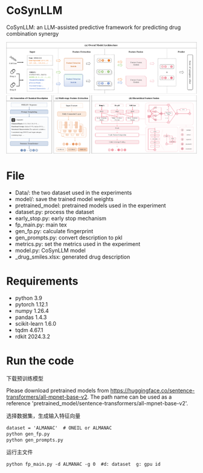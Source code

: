 # CoSynLLM
CoSynLLM: an LLM-assisted predictive framework for predicting drug combination synergy

![Overview of the CoSynLLM](https://raw.githubusercontent.com/hairball-su/CoSynLLM/main/overview.png)



# File
- Data/: the two dataset used in the experiments
- model/: save the trained model weights
- pretrained_model: pretrained models used in the experiment
- dataset.py: process the dataset
- early_stop.py: early stop mechanism
- fp_main.py: main tex
- gen_fp.py: calculate fingerprint
- gen_prompts.py: convert description to pkl
- metrics.py: set the metrics used in the experiment
- model.py: CoSynLLM model
- _drug_smiles.xlsx: generated drug description
  
# Requirements
- python 3.9
- pytorch 1.12.1
- numpy 1.26.4
- pandas 1.4.3
- scikit-learn 1.6.0
- tqdm 4.67.1
- rdkit 2024.3.2
  
# Run the code
下载预训练模型

Please download pretrained models from https://huggingface.co/sentence-transformers/all-mpnet-base-v2. The path name can be used as a reference 'pretrained_model/sentence-transformers/all-mpnet-base-v2'.


选择数据集，生成输入特征向量
```
dataset = 'ALMANAC'  # ONEIL or ALMANAC
python gen_fp.py
python gen_prompts.py
```

运行主文件
 ```
python fp_main.py -d ALMANAC -g 0  #d: dataset  g: gpu id
